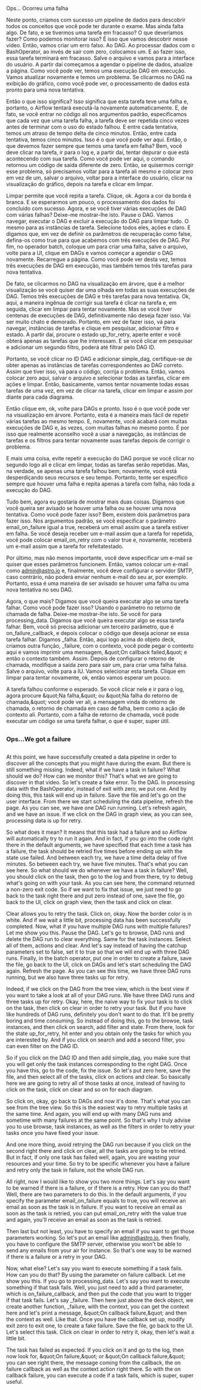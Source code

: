 ###
##

Ops... Ocorreu uma falha

Neste ponto, criamos com sucesso um pipeline de dados para descobrir todos os conceitos que você pode ter durante o exame. Mas ainda falta algo. De fato, e se tivermos uma tarefa em fracasso? O que deveríamos fazer? Como podemos monitorar isso? É isso que vamos descobrir nesse vídeo.
Então, vamos criar um erro falso. Ao DAG. Ao processar dados com o BashOperator, ao invés de sair com zero, colocamos um. E ao fazer isso, essa tarefa terminará em fracasso. Salve o arquivo e vamos para a interface do usuário. A partir daí começamos a agendar o pipeline de dados, atualize a página. Como você pode ver, temos uma execução DAG em execução. Vamos atualizar novamente e temos um problema. Se clicarmos no DAG na exibição do gráfico, como você pode ver, o processamento de dados está pronto para uma nova tentativa.

Então o que isso significa? Isso significa que esta tarefa teve uma falha e, portanto, o Airflow tentará executá-la novamente automaticamente. E, de fato, se você entrar no código ali nos argumentos padrão, especificamos que cada vez que uma tarefa falha, a tarefa deve ser repetida cinco vezes antes de terminar com o uso do estado falhou. E entre cada tentativa, temos um atraso de tempo delta de cinco minutos. Então, entre cada tentativa, temos cinco minutos. Isso é o que você pode ver aqui.
Então, o que devemos fazer sempre que temos uma tarefa em falha? Bem, você deve clicar na tarefa, ir para o log e, a partir daí, tentar depurar o que está acontecendo com sua tarefa. Como você pode ver aqui, o comando retornou um código de saída diferente de zero. Então, se quisermos corrigir esse problema, só precisamos voltar para a tarefa ali mesmo e colocar zero em vez de um, salvar o arquivo, voltar para a interface do usuário, clicar na visualização do gráfico, depois na tarefa e clicar em limpar.

Limpar permite que você repita a tarefa. Clique, ok. Agora a cor da borda é branca. E se esperarmos um pouco, o processamento dos dados foi concluído com sucesso. Agora, e se você tiver várias execuções de DAG com várias falhas? Deixe-me mostrar-lhe isto. Pause o DAG. Vamos navegar, executar o DAG e excluir a execução do DAG para limpar tudo. O mesmo para as instâncias de tarefa. Selecione todos eles, ações e claro.
E digamos que, em vez de definir os parâmetros de recuperação como false, defina-os como true para que acabemos com três execuções de DAG. Por fim, no operador batch, coloque um para criar uma falha, salve o arquivo, volte para a UI, clique em DAGs e vamos começar a agendar o DAG novamente. Recarregue a página. Como você pode ver desta vez, temos três execuções de DAG em execução, mas também temos três tarefas para nova tentativa.

De fato, se clicarmos no DAG na visualização em árvore, que é a melhor visualização se você quiser dar uma olhada em todas as suas execuções de DAG. Temos três execuções de DAG e três tarefas para nova tentativa. Ok, aqui, a maneira ingênua de corrigir sua tarefa é clicar na tarefa e, em seguida, clicar em limpar para tentar novamente. Mas se você tiver centenas de execuções de DAG, definitivamente não deseja fazer isso. Vai ser muito chato e demorado. Portanto, em vez de fazer isso, vá para navegar, instâncias de tarefas e clique em pesquisar, adicionar filtro e estado. A partir daí, procure o estado up_for_retry, aperte enter e você obterá apenas as tarefas que lhe interessam. E se você clicar em pesquisar e adicionar um segundo filtro, poderá até filtrar pelo DAG ID.

Portanto, se você clicar no ID DAG e adicionar simple_dag, certifique-se de obter apenas as instâncias de tarefas correspondentes ao DAG correto. Assim que tiver isso, vá para o código, corrija o problema. Então, vamos colocar zero aqui, salvar o arquivo e selecionar todas as tarefas, clicar em ações e limpar. Então, basicamente, vamos tentar novamente todas essas tarefas de uma vez, em vez de clicar na tarefa, clicar em limpar e assim por diante para cada diagrama.

Então clique em, ok, volte para DAGs e pronto. Isso é o que você pode ver na visualização em árvore. Portanto, esta é a maneira mais fácil de repetir várias tarefas ao mesmo tempo. E, novamente, você acabará com muitas execuções de DAG e, às vezes, com muitas falhas no mesmo ponto. É por isso que realmente aconselho você a usar a navegação, as instâncias de tarefas e os filtros para tentar novamente suas tarefas depois de corrigir o problema.

E mais uma coisa, evite repetir a execução do DAG porque se você clicar no segundo logo ali e clicar em limpar, todas as tarefas serão repetidas. Mas, na verdade, se apenas uma tarefa falhou bem, novamente, você está desperdiçando seus recursos e seu tempo. Portanto, tente ser específico sempre que houver uma falha e repita apenas a tarefa com falha, não toda a execução do DAG.

Tudo bem, agora eu gostaria de mostrar mais duas coisas. Digamos que você queira ser avisado se houver uma falha ou se houver uma nova tentativa. Como você pode fazer isso? Bem, existem dois parâmetros para fazer isso. Nos argumentos padrão, se você especificar o parâmetro email_on_failure igual a true, receberá um email assim que a tarefa estiver em falha. Se você deseja receber um e-mail assim que a tarefa for repetida, você pode colocar email_on_retry com o valor true e, novamente, receberá um e-mail assim que a tarefa for refeitatestado.

Por último, mas não menos importante, você deve especificar um e-mail se quiser que esses parâmetros funcionem. Então, vamos colocar um e-mail como admin@astro.io e, finalmente, você deve configurar o servidor SMTP, caso contrário, não poderá enviar nenhum e-mail do seu ar, por exemplo. Portanto, essa é uma maneira de ser avisado se houver uma falha ou uma nova tentativa no seu DAG.

Agora, o que mais? Digamos que você queira executar algo se uma tarefa falhar. Como você pode fazer isso? Usando o parâmetro no retorno de chamada de falha. Deixe-me mostrar-lhe isto. Se você for para processing_data. Digamos que você queira executar algo se essa tarefa falhar. Bem, você só precisa adicionar um terceiro parâmetro, que é on_failure_callback, e depois colocar o código que deseja acionar se essa tarefa falhar. Digamos _falha.
Então, aqui logo acima do objeto deck, criamos outra função, _failure, com o contexto, você pode pegar o contexto aqui e vamos imprimir uma mensagem, \&quot;On callback failed,\&quot; e então o contexto também. Assim. Depois de configurar o retorno de chamada, modifique a saída zero para sair um, para criar uma falha falsa. Salve o arquivo, volte para a IU. Vamos selecionar esta tarefa. Clique em limpar para tentar novamente, ok, então vamos esperar um pouco.

A tarefa falhou conforme o esperado. Se você clicar nele e ir para o log, agora procure \&quot;Na falha,\&quot; ou \&quot;Na falha do retorno de chamada,\&quot; você pode ver ali, a mensagem vinda do retorno de chamada, o retorno de chamada em caso de falha, bem como a ação de contexto ali. Portanto, com a falha de retorno de chamada, você pode executar um código se uma tarefa falhar, o que é super, super útil.

##
### Ops...We got a failure
##

At this point, we have successfully created a data pipeline in order to discover all the concepts that you might have during the exam. But there is still something missing. Indeed, what if we have a task in failure? What should we do? How can we monitor this? That's what we are going to discover in that video.
So let's create a fake error. To the DAG. In processing data with the BashOperator, instead of exit with zero, we put one. And by doing this, this task will end up in failure. Save the file and let's go on the user interface. From there we start scheduling the data pipeline, refresh the page. As you can see, we have one DAG run running. Let's refresh again, and we have an issue. If we click on the DAG in graph view, as you can see, processing data is up for retry.

So what does it mean? It means that this task had a failure and so Airflow will automatically try to run it again. And in fact, if you go into the code right there in the default arguments, we have specified that each time a task has a failure, the task should be retried five times before ending up with the state use failed. And between each try, we have a time delta delay of five minutes. So between each try, we have five minutes. That's what you can see here.
So what should we do whenever we have a task in failure? Well, you should click on the task, then go to the log and from there, try to debug what's going on with your task. As you can see here, the command returned a non-zero exit code. So if we want to fix that issue, we just need to go back to the task right there and put zero instead of one, save the file, go back to the UI, click on graph view, then the task and click on clear.

Clear allows you to retry the task. Click on, okay. Now the border color is in white. And if we wait a little bit, processing data has been successfully completed. Now, what if you have multiple DAG runs with multiple failures? Let me show you this. Pause the DAG. Let's go to browse, DAG runs and delete the DAG run to clear everything. Same for the task instances. Select all of them, actions and clear.
And let's say instead of having the catchup parameters set to false, set it to true so that we will end up with three DAG runs. Finally, in the batch operator, put one in order to create a failure, save the file, go back to the UI, click on DAGs and let's start scheduling the DAG again. Refresh the page. As you can see this time, we have three DAG runs running, but we also have three tasks up for retry.

Indeed, if we click on the DAG from the tree view, which is the best view if you want to take a look at all of your DAG runs. We have three DAG runs and three tasks up for retry. Okay, here, the naive way to fix your task is to click on the task, then click on clear in order to retry your task. But if you have like hundreds of DAG runs, definitely you don't want to do that. It'll be pretty boring and time consuming. So instead of doing this, go to the browse, task instances, and then click on search, add filter and state. From there, look for the state up_for_retry, hit enter and you obtain only the tasks for which you are interested by. And if you click on search and add a second filter, you can even filter on the DAG ID.

So if you click on the DAG ID and then add simple_dag, you make sure that you will get only the task instances corresponding to the right DAG. Once you have this, go to the code, fix the issue. So let's put zero here, save the file, and then select all of the tasks, click on actions and clear. So basically here we are going to retry all of those tasks at once, instead of having to click on the task, click on clear and so on for each diagram.

So click on, okay, go back to DAGs and now it's done. That's what you can see from the tree view. So this is the easiest way to retry multiple tasks at the same time. And again, you will end up with many DAG runs and sometime with many failures at the same point. So that's why I truly advise you to use browse, task instances, as well as the filters in order to retry your tasks once you have fixed your issue.

And one more thing, avoid retrying the DAG run because if you click on the second right there and click on clear, all the tasks are going to be retried. But in fact, if only one task has failed well, again, you are wasting your resources and your time. So try to be specific whenever you have a failure and retry only the task in failure, not the whole DAG run.

All right, now I would like to show you two more things. Let's say you want to be warned if there is a failure, or if there is a retry. How can you do that? Well, there are two parameters to do this. In the default arguments, if you specify the parameter email_on_failure equals to true, you will receive an email as soon as the task is in failure. If you want to receive an email as soon as the task is retried, you can put email_on_retry with the value true and again, you'll receive an email as soon as the task is retried.

Then last but not least, you have to specify an email if you want to get those parameters working. So let's put an email like admin@astro.io, then finally, you have to configure the SMTP server, otherwise you won't be able to send any emails from your air for instance. So that's one way to be warned if there is a failure or a retry in your DAG.

Now, what else? Let's say you want to execute something if a task fails. How can you do that? By using the parameter on failure callback. Let me show you this. If you go to processing_data. Let's say you want to execute something if that task fails. Well, you just need to add a third parameter, which is on_failure_callback, and then put the code that you want to trigger if that task fails. Let's say _failure.
Then here just above the deck object, we create another function, _failure, with the context, you can get the context here and let's print a message, \&quot;On callback failure,\&quot; and then the context as well. Like that. Once you have the callback set up, modify exit zero to exit one, to create a fake failure. Save the file, go back to the UI. Let's select this task. Click on clear in order to retry it, okay, then let's wait a little bit.

The task has failed as expected. If you click on it and go to the log, then now look for, \&quot;On failure,\&quot; or \&quot;On callback failure,\&quot; you can see right there, the message coming from the callback, the on failure callback as well as the context action right there. So with the on callback failure, you can execute a code if a task fails, which is super, super useful.

